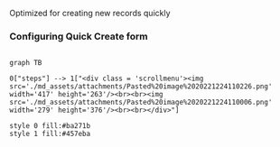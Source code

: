 Optimized for creating new records quickly

### Configuring Quick Create form
```mermaid

graph TB

0["steps"] --> 1["<div class = 'scrollmenu'><img src='./md_assets/attachments/Pasted%20image%2020221224110226.png' width='417' height='263'/><br><br><img src='./md_assets/attachments/Pasted%20image%2020221224110006.png' width='279' height='376'/><br><br></div>"]

style 0 fill:#ba271b
style 1 fill:#457eba

```

